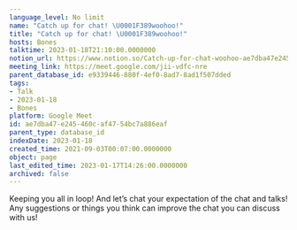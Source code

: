```yaml
---
language_level: No limit
name: "Catch up for chat! \U0001F389woohoo!"
title: "Catch up for chat! \U0001F389woohoo!"
hosts: Bones
talktime: 2023-01-18T21:10:00.0000000
notion_url: https://www.notion.so/Catch-up-for-chat-woohoo-ae7dba47e245460caf4754bc7a886eaf
meeting_link: https://meet.google.com/jii-vdfc-nre
parent_database_id: e9339446-880f-4ef0-8ad7-8ad1f507dded
tags:
- Talk
- 2023-01-18
- Bones
platform: Google Meet
id: ae7dba47-e245-460c-af47-54bc7a886eaf
parent_type: database_id
indexDate: 2023-01-18
created_time: 2021-09-03T00:07:00.0000000
object: page
last_edited_time: 2023-01-17T14:26:00.0000000
archived: false
---
```


Keeping you all in loop! And let’s chat your expectation of the chat and talks!
Any suggestions or things you think can improve the chat you can discuss with us!





